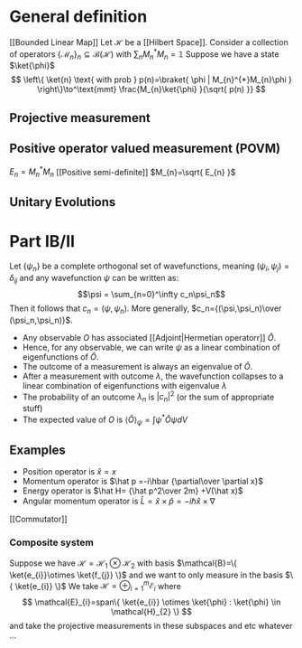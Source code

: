 # General definition
[[Bounded Linear Map]]
Let $\mathcal{H}$ be a [[Hilbert Space]]. 
Consider a collection of operators $\{ \mathcal{M}_{n} \}_{n} \subseteq \mathcal{B(\mathcal{H})}$ with $\sum_{n}M_{n}^{*}M_{n}=\mathbb{1}$
Suppose we have a state $\ket{\phi}$
$$
\left\{ \ket{n}  \text{ with prob } p(n)=\braket{ \phi | M_{n}^{*}M_{n}\phi }   \right\}\to^\text{mmt} \frac{M_{n}\ket{\phi} }{\sqrt{ p(n) }}
$$

## Projective measurement
## Positive operator valued measurement (POVM)
$E_{n}=M_{n}^{*}M_{n}$ [[Positive semi-definite]]
$M_{n}=\sqrt{ E_{n} }$
## Unitary Evolutions

# Part IB/II
Let $\{\psi_n\}$ be a complete orthogonal set of wavefunctions, meaning $(\psi_i,\psi_j)=\delta_{ij}$ and any wavefunction $\psi$ can be written as:
$$\psi = \sum_{n=0}^\infty c_n\psi_n$$
Then it follows that $c_n=(\psi,\psi_n)$. More generally, $c_n={(\psi,\psi_n)\over (\psi_n,\psi_n)}$. 

- Any observable $O$ has associated [[Adjoint|Hermetian operatorr]] $\hat O$.
- Hence, for any observable, we can write $\psi$ as a linear combination of eigenfunctions of $\hat O$.
- The outcome of a measurement is always an eigenvalue of $\hat O$.
- After a measurement with outcome $\lambda$, the wavefunction collapses to a linear combination of eigenfunctions with eigenvalue $\lambda$
- The probability of an outcome $\lambda_n$ is $|c_n|^2$ (or the sum of appropriate stuff)
- The expected value of $O$ is $\langle\hat O \rangle_\psi = \int\psi^*\hat O\psi dV$

## Examples
- Position operator is $\hat x=x$
- Momentum operator is $\hat p =-i\hbar {\partial\over \partial x}$
- Energy operator is $\hat H= {\hat p^2\over 2m} +V(\hat x)$
- Angular momentum operator is $\hat L=\hat x\times\hat p=-i\hbar\hat x\times\nabla$ 


[[Commutator]]

### Composite system
Suppose we have $\mathcal{H}=\mathcal{H}_{1}\otimes \mathcal{H}_{2}$ with basis $\mathcal{B}=\{ \ket{e_{i}}\otimes \ket{f_{j}} \}$
and we want to only measure in the basis $\{ \ket{e_{i}} \}$
We take $\mathcal{H}=\oplus_{i=1}^{m}\mathcal{E}_{i}$
where
$$
\mathcal{E}_{i}=span\{ \ket{e_{i}} \otimes \ket{\phi} : \ket{\phi} \in \mathcal{H}_{2} \}
$$
and take the projective measurements in these subspaces and etc whatever ... 
